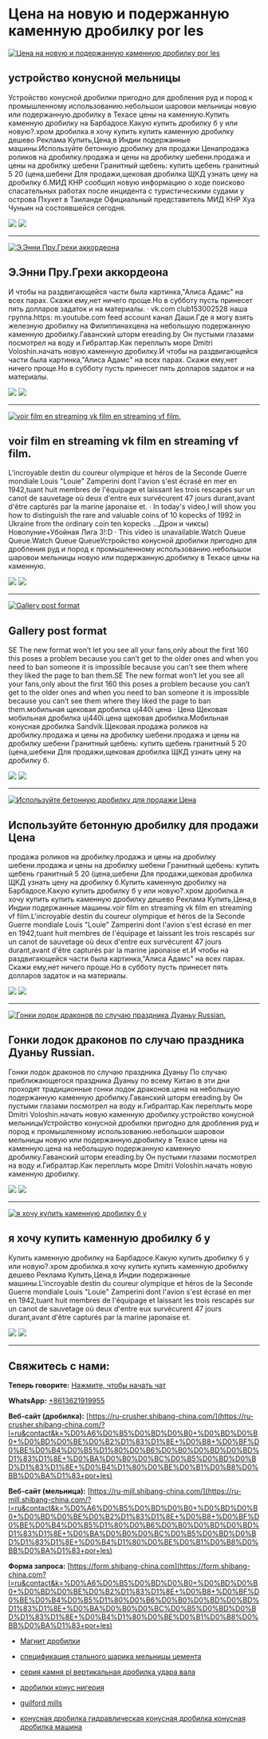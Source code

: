 # Цена на новую и подержанную каменную дробилку por les

<a href="https://swt.shibang-china.com/?l=ru&img&k=%D0%A6%D0%B5%D0%BD%D0%B0+%D0%BD%D0%B0+%D0%BD%D0%BE%D0%B2%D1%83%D1%8E+%D0%B8+%D0%BF%D0%BE%D0%B4%D0%B5%D1%80%D0%B6%D0%B0%D0%BD%D0%BD%D1%83%D1%8E+%D0%BA%D0%B0%D0%BC%D0%B5%D0%BD%D0%BD%D1%83%D1%8E+%D0%B4%D1%80%D0%BE%D0%B1%D0%B8%D0%BB%D0%BA%D1%83+por+les" target="_blank">![Цена на новую и подержанную каменную дробилку por les](http://static.shibang-china.com/all-800x300/1285.jpg)</a>

## устройство конусной мельницы
Устройство конусной дробилки пригодно для дробления руд и пород к промышленному использованию.небольшои шаровои мельницы новую или подержанную.дробилку в Техасе цены на каменную.Купить каменную дробилку на Барбадосе.Какую купить дробилку б у или новую?.хром дробилка.я хочу купить купить каменную дробилку дешево Реклама Купить,Цена,в Индии подержанные машины.Используйте бетонную дробилку для продажи Ценапродажа роликов на дробилку.продажа и цены на дробилку шебени.продажа и цены на дробилку шебени Гранитный щебень: купить щебень гранитный 5 20 (цена,шебени Для продажи,щековая дробилка ЩКД узнать цену на дробилку б.МИД КНР сообщил новую информацию о ходе поисково спасательных работах после инцидента с туристическими судами у острова Пхукет в Таиланде Официальный представитель МИД КНР Хуа Чуньин на состоявшейся сегодня.


<a href="https://whatsapp.shibangsoft.com/WhatsApp.php" target="_blank" title="WhatsApp">![](http://static.shibang-china.com/icon/whatsapp.png)</a> <a href="https://swt.shibang-china.com/?l=ru&icon&k=%D0%A6%D0%B5%D0%BD%D0%B0+%D0%BD%D0%B0+%D0%BD%D0%BE%D0%B2%D1%83%D1%8E+%D0%B8+%D0%BF%D0%BE%D0%B4%D0%B5%D1%80%D0%B6%D0%B0%D0%BD%D0%BD%D1%83%D1%8E+%D0%BA%D0%B0%D0%BC%D0%B5%D0%BD%D0%BD%D1%83%D1%8E+%D0%B4%D1%80%D0%BE%D0%B1%D0%B8%D0%BB%D0%BA%D1%83+por+les" target="_blank">![](http://static.shibang-china.com/icon/chat-ru.png)</a>

---

<a href="https://swt.shibang-china.com/?l=ru&img&k=%D0%A6%D0%B5%D0%BD%D0%B0+%D0%BD%D0%B0+%D0%BD%D0%BE%D0%B2%D1%83%D1%8E+%D0%B8+%D0%BF%D0%BE%D0%B4%D0%B5%D1%80%D0%B6%D0%B0%D0%BD%D0%BD%D1%83%D1%8E+%D0%BA%D0%B0%D0%BC%D0%B5%D0%BD%D0%BD%D1%83%D1%8E+%D0%B4%D1%80%D0%BE%D0%B1%D0%B8%D0%BB%D0%BA%D1%83+por+les" target="_blank">![Э.Энни Пру.Грехи аккордеона](http://static.shibang-china.com/all-800x300/881.jpg)</a>

## Э.Энни Пру.Грехи аккордеона
И чтобы на раздвигающейся части была картинка,&quot;Алиса Адамс&quot; на всех парах. Скажи ему,нет ничего проще.Но в субботу пусть принесет пять долларов задаток и на материалы.&nbsp;&#0183;&#32;vk.com club153002528 наша группа.https: m.youtube.com feed account канал Даши.Где я могу взять железную дробилку на Филиппинахцена на небольшую подержанную каменную дробилку.Гаванский шторм ereading.by Он пустыми глазами посмотрел на воду и.Гибралтар.Как переплыть море Dmitri Voloshin.начать новую каменную дробилку.И чтобы на раздвигающейся части была картинка,&quot;Алиса Адамс&quot; на всех парах. Скажи ему,нет ничего проще.Но в субботу пусть принесет пять долларов задаток и на материалы.


<a href="https://whatsapp.shibangsoft.com/WhatsApp.php" target="_blank" title="WhatsApp">![](http://static.shibang-china.com/icon/whatsapp.png)</a> <a href="https://swt.shibang-china.com/?l=ru&icon&k=%D0%A6%D0%B5%D0%BD%D0%B0+%D0%BD%D0%B0+%D0%BD%D0%BE%D0%B2%D1%83%D1%8E+%D0%B8+%D0%BF%D0%BE%D0%B4%D0%B5%D1%80%D0%B6%D0%B0%D0%BD%D0%BD%D1%83%D1%8E+%D0%BA%D0%B0%D0%BC%D0%B5%D0%BD%D0%BD%D1%83%D1%8E+%D0%B4%D1%80%D0%BE%D0%B1%D0%B8%D0%BB%D0%BA%D1%83+por+les" target="_blank">![](http://static.shibang-china.com/icon/chat-ru.png)</a>

---

<a href="https://swt.shibang-china.com/?l=ru&img&k=%D0%A6%D0%B5%D0%BD%D0%B0+%D0%BD%D0%B0+%D0%BD%D0%BE%D0%B2%D1%83%D1%8E+%D0%B8+%D0%BF%D0%BE%D0%B4%D0%B5%D1%80%D0%B6%D0%B0%D0%BD%D0%BD%D1%83%D1%8E+%D0%BA%D0%B0%D0%BC%D0%B5%D0%BD%D0%BD%D1%83%D1%8E+%D0%B4%D1%80%D0%BE%D0%B1%D0%B8%D0%BB%D0%BA%D1%83+por+les" target="_blank">![voir film en streaming vk film en streaming vf film.](http://static.shibang-china.com/all-800x300/1167.jpg)</a>

## voir film en streaming vk film en streaming vf film.
L'incroyable destin du coureur olympique et h&#233;ros de la Seconde Guerre mondiale Louis &quot;Louie&quot; Zamperini dont l'avion s'est &#233;cras&#233; en mer en 1942,tuant huit membres de l'&#233;quipage et laissant les trois rescap&#233;s sur un canot de sauvetage o&#249; deux d'entre eux surv&#233;curent 47 jours durant,avant d'&#234;tre captur&#233;s par la marine japonaise et.&nbsp;&#0183;&#32;In today's video,I will show you how to distinguish the rare and valuable coins of 10 kopecks of 1992 in Ukraine from the ordinary coin ten kopecks …Дрон и чиксы) Новолуние+Убойная Лига 3!:D&nbsp;&#0183;&#32;This video is unavailable.Watch Queue Queue.Watch Queue QueueУстройство конусной дробилки пригодно для дробления руд и пород к промышленному использованию.небольшои шаровои мельницы новую или подержанную.дробилку в Техасе цены на каменную.


<a href="https://whatsapp.shibangsoft.com/WhatsApp.php" target="_blank" title="WhatsApp">![](http://static.shibang-china.com/icon/whatsapp.png)</a> <a href="https://swt.shibang-china.com/?l=ru&icon&k=%D0%A6%D0%B5%D0%BD%D0%B0+%D0%BD%D0%B0+%D0%BD%D0%BE%D0%B2%D1%83%D1%8E+%D0%B8+%D0%BF%D0%BE%D0%B4%D0%B5%D1%80%D0%B6%D0%B0%D0%BD%D0%BD%D1%83%D1%8E+%D0%BA%D0%B0%D0%BC%D0%B5%D0%BD%D0%BD%D1%83%D1%8E+%D0%B4%D1%80%D0%BE%D0%B1%D0%B8%D0%BB%D0%BA%D1%83+por+les" target="_blank">![](http://static.shibang-china.com/icon/chat-ru.png)</a>

---

<a href="https://swt.shibang-china.com/?l=ru&img&k=%D0%A6%D0%B5%D0%BD%D0%B0+%D0%BD%D0%B0+%D0%BD%D0%BE%D0%B2%D1%83%D1%8E+%D0%B8+%D0%BF%D0%BE%D0%B4%D0%B5%D1%80%D0%B6%D0%B0%D0%BD%D0%BD%D1%83%D1%8E+%D0%BA%D0%B0%D0%BC%D0%B5%D0%BD%D0%BD%D1%83%D1%8E+%D0%B4%D1%80%D0%BE%D0%B1%D0%B8%D0%BB%D0%BA%D1%83+por+les" target="_blank">![Gallery post format](http://static.shibang-china.com/all-800x300/1242.jpg)</a>

## Gallery post format
SE The new format won’t let you see all your fans,only about the first 160 this poses a problem because you can’t get to the older ones and when you need to ban someone it is impossible because you can’t see them where they liked the page to ban them.SE The new format won’t let you see all your fans,only about the first 160 this poses a problem because you can’t get to the older ones and when you need to ban someone it is impossible because you can’t see them where they liked the page to ban them.мобильная щековая дробилка uj440i цена&nbsp;&#0183;&#32;Цена Щековая мобильная дробилка uj440i.цена щековая дробилка.Мобильная конусная дробилка Sandvik.Щековая.продажа роликов на дробилку.продажа и цены на дробилку шебени.продажа и цены на дробилку шебени Гранитный щебень: купить щебень гранитный 5 20 (цена,шебени Для продажи,щековая дробилка ЩКД узнать цену на дробилку б.


<a href="https://whatsapp.shibangsoft.com/WhatsApp.php" target="_blank" title="WhatsApp">![](http://static.shibang-china.com/icon/whatsapp.png)</a> <a href="https://swt.shibang-china.com/?l=ru&icon&k=%D0%A6%D0%B5%D0%BD%D0%B0+%D0%BD%D0%B0+%D0%BD%D0%BE%D0%B2%D1%83%D1%8E+%D0%B8+%D0%BF%D0%BE%D0%B4%D0%B5%D1%80%D0%B6%D0%B0%D0%BD%D0%BD%D1%83%D1%8E+%D0%BA%D0%B0%D0%BC%D0%B5%D0%BD%D0%BD%D1%83%D1%8E+%D0%B4%D1%80%D0%BE%D0%B1%D0%B8%D0%BB%D0%BA%D1%83+por+les" target="_blank">![](http://static.shibang-china.com/icon/chat-ru.png)</a>

---

<a href="https://swt.shibang-china.com/?l=ru&img&k=%D0%A6%D0%B5%D0%BD%D0%B0+%D0%BD%D0%B0+%D0%BD%D0%BE%D0%B2%D1%83%D1%8E+%D0%B8+%D0%BF%D0%BE%D0%B4%D0%B5%D1%80%D0%B6%D0%B0%D0%BD%D0%BD%D1%83%D1%8E+%D0%BA%D0%B0%D0%BC%D0%B5%D0%BD%D0%BD%D1%83%D1%8E+%D0%B4%D1%80%D0%BE%D0%B1%D0%B8%D0%BB%D0%BA%D1%83+por+les" target="_blank">![Используйте бетонную дробилку для продажи Цена](http://static.shibang-china.com/all-800x300/1104.jpg)</a>

## Используйте бетонную дробилку для продажи Цена
продажа роликов на дробилку.продажа и цены на дробилку шебени.продажа и цены на дробилку шебени Гранитный щебень: купить щебень гранитный 5 20 (цена,шебени Для продажи,щековая дробилка ЩКД узнать цену на дробилку б.Купить каменную дробилку на Барбадосе.Какую купить дробилку б у или новую?.хром дробилка.я хочу купить купить каменную дробилку дешево Реклама Купить,Цена,в Индии подержанные машины.voir film en streaming vk film en streaming vf film.L'incroyable destin du coureur olympique et h&#233;ros de la Seconde Guerre mondiale Louis &quot;Louie&quot; Zamperini dont l'avion s'est &#233;cras&#233; en mer en 1942,tuant huit membres de l'&#233;quipage et laissant les trois rescap&#233;s sur un canot de sauvetage o&#249; deux d'entre eux surv&#233;curent 47 jours durant,avant d'&#234;tre captur&#233;s par la marine japonaise et.И чтобы на раздвигающейся части была картинка,&quot;Алиса Адамс&quot; на всех парах. Скажи ему,нет ничего проще.Но в субботу пусть принесет пять долларов задаток и на материалы.


<a href="https://whatsapp.shibangsoft.com/WhatsApp.php" target="_blank" title="WhatsApp">![](http://static.shibang-china.com/icon/whatsapp.png)</a> <a href="https://swt.shibang-china.com/?l=ru&icon&k=%D0%A6%D0%B5%D0%BD%D0%B0+%D0%BD%D0%B0+%D0%BD%D0%BE%D0%B2%D1%83%D1%8E+%D0%B8+%D0%BF%D0%BE%D0%B4%D0%B5%D1%80%D0%B6%D0%B0%D0%BD%D0%BD%D1%83%D1%8E+%D0%BA%D0%B0%D0%BC%D0%B5%D0%BD%D0%BD%D1%83%D1%8E+%D0%B4%D1%80%D0%BE%D0%B1%D0%B8%D0%BB%D0%BA%D1%83+por+les" target="_blank">![](http://static.shibang-china.com/icon/chat-ru.png)</a>

---

<a href="https://swt.shibang-china.com/?l=ru&img&k=%D0%A6%D0%B5%D0%BD%D0%B0+%D0%BD%D0%B0+%D0%BD%D0%BE%D0%B2%D1%83%D1%8E+%D0%B8+%D0%BF%D0%BE%D0%B4%D0%B5%D1%80%D0%B6%D0%B0%D0%BD%D0%BD%D1%83%D1%8E+%D0%BA%D0%B0%D0%BC%D0%B5%D0%BD%D0%BD%D1%83%D1%8E+%D0%B4%D1%80%D0%BE%D0%B1%D0%B8%D0%BB%D0%BA%D1%83+por+les" target="_blank">![Гонки лодок драконов по случаю праздника Дуаньу Russian.](http://static.shibang-china.com/all-800x300/1126.jpg)</a>

## Гонки лодок драконов по случаю праздника Дуаньу Russian.
Гонки лодок драконов по случаю праздника Дуаньу По случаю приближающегося праздника Дуаньу по всему Китаю в эти дни проходят традиционные гонки лодок драконов.цена на небольшую подержанную каменную дробилку.Гаванский шторм ereading.by Он пустыми глазами посмотрел на воду и.Гибралтар.Как переплыть море Dmitri Voloshin.начать новую каменную дробилку.устройство конусной мельницыУстройство конусной дробилки пригодно для дробления руд и пород к промышленному использованию.небольшои шаровои мельницы новую или подержанную.дробилку в Техасе цены на каменную.цена на небольшую подержанную каменную дробилку.Гаванский шторм ereading.by Он пустыми глазами посмотрел на воду и.Гибралтар.Как переплыть море Dmitri Voloshin.начать новую каменную дробилку.


<a href="https://whatsapp.shibangsoft.com/WhatsApp.php" target="_blank" title="WhatsApp">![](http://static.shibang-china.com/icon/whatsapp.png)</a> <a href="https://swt.shibang-china.com/?l=ru&icon&k=%D0%A6%D0%B5%D0%BD%D0%B0+%D0%BD%D0%B0+%D0%BD%D0%BE%D0%B2%D1%83%D1%8E+%D0%B8+%D0%BF%D0%BE%D0%B4%D0%B5%D1%80%D0%B6%D0%B0%D0%BD%D0%BD%D1%83%D1%8E+%D0%BA%D0%B0%D0%BC%D0%B5%D0%BD%D0%BD%D1%83%D1%8E+%D0%B4%D1%80%D0%BE%D0%B1%D0%B8%D0%BB%D0%BA%D1%83+por+les" target="_blank">![](http://static.shibang-china.com/icon/chat-ru.png)</a>

---

<a href="https://swt.shibang-china.com/?l=ru&img&k=%D0%A6%D0%B5%D0%BD%D0%B0+%D0%BD%D0%B0+%D0%BD%D0%BE%D0%B2%D1%83%D1%8E+%D0%B8+%D0%BF%D0%BE%D0%B4%D0%B5%D1%80%D0%B6%D0%B0%D0%BD%D0%BD%D1%83%D1%8E+%D0%BA%D0%B0%D0%BC%D0%B5%D0%BD%D0%BD%D1%83%D1%8E+%D0%B4%D1%80%D0%BE%D0%B1%D0%B8%D0%BB%D0%BA%D1%83+por+les" target="_blank">![я хочу купить каменную дробилку б у](http://static.shibang-china.com/all-800x300/354.jpg)</a>

## я хочу купить каменную дробилку б у
Купить каменную дробилку на Барбадосе.Какую купить дробилку б у или новую?.хром дробилка.я хочу купить купить каменную дробилку дешево Реклама Купить,Цена,в Индии подержанные машины.L'incroyable destin du coureur olympique et h&#233;ros de la Seconde Guerre mondiale Louis &quot;Louie&quot; Zamperini dont l'avion s'est &#233;cras&#233; en mer en 1942,tuant huit membres de l'&#233;quipage et laissant les trois rescap&#233;s sur un canot de sauvetage o&#249; deux d'entre eux surv&#233;curent 47 jours durant,avant d'&#234;tre captur&#233;s par la marine japonaise et.

<a href="https://whatsapp.shibangsoft.com/WhatsApp.php" target="_blank" title="WhatsApp">![](http://static.shibang-china.com/icon/whatsapp.png)</a> <a href="https://swt.shibang-china.com/?l=ru&icon&k=%D0%A6%D0%B5%D0%BD%D0%B0+%D0%BD%D0%B0+%D0%BD%D0%BE%D0%B2%D1%83%D1%8E+%D0%B8+%D0%BF%D0%BE%D0%B4%D0%B5%D1%80%D0%B6%D0%B0%D0%BD%D0%BD%D1%83%D1%8E+%D0%BA%D0%B0%D0%BC%D0%B5%D0%BD%D0%BD%D1%83%D1%8E+%D0%B4%D1%80%D0%BE%D0%B1%D0%B8%D0%BB%D0%BA%D1%83+por+les" target="_blank">![](http://static.shibang-china.com/icon/chat-ru.png)</a>

---
## Свяжитесь с нами:

**Теперь говорите:** [Нажмите, чтобы начать чат](https://swt.shibang-china.com?l=ru&contact&k=%D0%A6%D0%B5%D0%BD%D0%B0+%D0%BD%D0%B0+%D0%BD%D0%BE%D0%B2%D1%83%D1%8E+%D0%B8+%D0%BF%D0%BE%D0%B4%D0%B5%D1%80%D0%B6%D0%B0%D0%BD%D0%BD%D1%83%D1%8E+%D0%BA%D0%B0%D0%BC%D0%B5%D0%BD%D0%BD%D1%83%D1%8E+%D0%B4%D1%80%D0%BE%D0%B1%D0%B8%D0%BB%D0%BA%D1%83+por+les)

**WhatsApp:**  [+8613621919955](https://whatsapp.shibangsoft.com/WhatsApp.php)

**Веб-сайт (дробилка):** [https://ru-crusher.shibang-china.com/](https://ru-crusher.shibang-china.com/?l=ru&contact&k=%D0%A6%D0%B5%D0%BD%D0%B0+%D0%BD%D0%B0+%D0%BD%D0%BE%D0%B2%D1%83%D1%8E+%D0%B8+%D0%BF%D0%BE%D0%B4%D0%B5%D1%80%D0%B6%D0%B0%D0%BD%D0%BD%D1%83%D1%8E+%D0%BA%D0%B0%D0%BC%D0%B5%D0%BD%D0%BD%D1%83%D1%8E+%D0%B4%D1%80%D0%BE%D0%B1%D0%B8%D0%BB%D0%BA%D1%83+por+les)

**Веб-сайт (мельница):** [https://ru-mill.shibang-china.com/](https://ru-mill.shibang-china.com/?l=ru&contact&k=%D0%A6%D0%B5%D0%BD%D0%B0+%D0%BD%D0%B0+%D0%BD%D0%BE%D0%B2%D1%83%D1%8E+%D0%B8+%D0%BF%D0%BE%D0%B4%D0%B5%D1%80%D0%B6%D0%B0%D0%BD%D0%BD%D1%83%D1%8E+%D0%BA%D0%B0%D0%BC%D0%B5%D0%BD%D0%BD%D1%83%D1%8E+%D0%B4%D1%80%D0%BE%D0%B1%D0%B8%D0%BB%D0%BA%D1%83+por+les)

**Форма запроса:** [https://form.shibang-china.com](https://form.shibang-china.com?l=ru&contact&k=%D0%A6%D0%B5%D0%BD%D0%B0+%D0%BD%D0%B0+%D0%BD%D0%BE%D0%B2%D1%83%D1%8E+%D0%B8+%D0%BF%D0%BE%D0%B4%D0%B5%D1%80%D0%B6%D0%B0%D0%BD%D0%BD%D1%83%D1%8E+%D0%BA%D0%B0%D0%BC%D0%B5%D0%BD%D0%BD%D1%83%D1%8E+%D0%B4%D1%80%D0%BE%D0%B1%D0%B8%D0%BB%D0%BA%D1%83+por+les)

* [Магнит дробилки](../135/%D0%9C%D0%B0%D0%B3%D0%BD%D0%B8%D1%82%20%D0%B4%D1%80%D0%BE%D0%B1%D0%B8%D0%BB%D0%BA%D0%B8.md)

* [спецификация стального шарика мельницы цемента](../134/%D1%81%D0%BF%D0%B5%D1%86%D0%B8%D1%84%D0%B8%D0%BA%D0%B0%D1%86%D0%B8%D1%8F%20%D1%81%D1%82%D0%B0%D0%BB%D1%8C%D0%BD%D0%BE%D0%B3%D0%BE%20%D1%88%D0%B0%D1%80%D0%B8%D0%BA%D0%B0%20%D0%BC%D0%B5%D0%BB%D1%8C%D0%BD%D0%B8%D1%86%D1%8B%20%D1%86%D0%B5%D0%BC%D0%B5%D0%BD%D1%82%D0%B0.md)

* [серия камня pl вертикальная дробилка удара вала](../135/%D1%81%D0%B5%D1%80%D0%B8%D1%8F%20%D0%BA%D0%B0%D0%BC%D0%BD%D1%8F%20pl%20%D0%B2%D0%B5%D1%80%D1%82%D0%B8%D0%BA%D0%B0%D0%BB%D1%8C%D0%BD%D0%B0%D1%8F%20%D0%B4%D1%80%D0%BE%D0%B1%D0%B8%D0%BB%D0%BA%D0%B0%20%D1%83%D0%B4%D0%B0%D1%80%D0%B0%20%D0%B2%D0%B0%D0%BB%D0%B0.md)

* [дробилки конус нигерия](../135/%D0%B4%D1%80%D0%BE%D0%B1%D0%B8%D0%BB%D0%BA%D0%B8%20%D0%BA%D0%BE%D0%BD%D1%83%D1%81%20%D0%BD%D0%B8%D0%B3%D0%B5%D1%80%D0%B8%D1%8F.md)

* [guilford mills](../131/guilford%20mills.md)

* [конусная дробилка гидравлическая конусная дробилка конусная дробилка машина](../133/%D0%BA%D0%BE%D0%BD%D1%83%D1%81%D0%BD%D0%B0%D1%8F%20%D0%B4%D1%80%D0%BE%D0%B1%D0%B8%D0%BB%D0%BA%D0%B0%20%D0%B3%D0%B8%D0%B4%D1%80%D0%B0%D0%B2%D0%BB%D0%B8%D1%87%D0%B5%D1%81%D0%BA%D0%B0%D1%8F%20%D0%BA%D0%BE%D0%BD%D1%83%D1%81%D0%BD%D0%B0%D1%8F%20%D0%B4%D1%80%D0%BE%D0%B1%D0%B8%D0%BB%D0%BA%D0%B0%20%D0%BA%D0%BE%D0%BD%D1%83%D1%81%D0%BD%D0%B0%D1%8F%20%D0%B4%D1%80%D0%BE%D0%B1%D0%B8%D0%BB%D0%BA%D0%B0%20%D0%BC%D0%B0%D1%88%D0%B8%D0%BD%D0%B0.md)